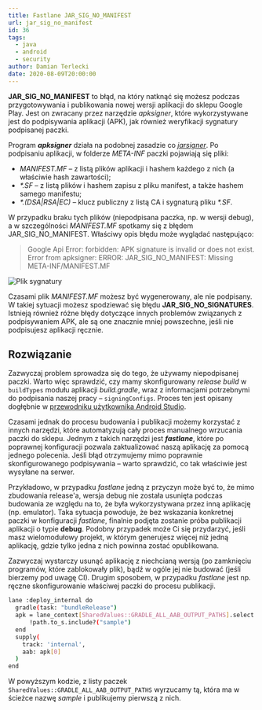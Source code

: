 ```yaml
---
title: Fastlane JAR_SIG_NO_MANIFEST
url: jar_sig_no_manifest
id: 36
tags:
  - java
  - android
  - security
author: Damian Terlecki
date: 2020-08-09T20:00:00
---
```


**JAR_SIG_NO_MANIFEST** to błąd, na który natknąć się możesz podczas przygotowywania i publikowania nowej wersji aplikacji do sklepu Google Play.
Jest on zwracany przez narzędzie *apksigner*, które wykorzystywane jest do podpisywania aplikacji (APK), jak również weryfikacji sygnatury podpisanej paczki.

Program <i>**apksigner**</i> działa na podobnej zasadzie co [*jarsigner*](https://docs.oracle.com/javase/8/docs/technotes/tools/windows/jarsigner.html). Po podpisaniu aplikacji, w folderze *META-INF* paczki pojawiają się pliki:
- *MANIFEST.MF* – z listą plików aplikacji i hashem każdego z nich (a właściwie hash zawartości);
- *\*.SF* – z listą plików i hashem zapisu z pliku manifest, a także hashem samego manifestu;
- *\*.(DSA|RSA|EC)* – klucz publiczny z listą CA i sygnaturą pliku *\*.SF*.

W przypadku braku tych plików (niepodpisana paczka, np. w wersji debug), a w szczególności *MANIFEST.MF* spotkamy się z błędem JAR_SIG_NO_MANIFEST. Właściwy opis błędu może wyglądać następująco:
> Google Api Error: forbidden: APK signature is invalid or does not exist.
> Error from apksigner: ERROR: JAR_SIG_NO_MANIFEST: Missing META-INF/MANIFEST.MF

<img src="/img/hq/manifest-signature.png" alt="Plik sygnatury" title="Plik sygnatury">

Czasami plik *MANIFEST.MF* możesz być wygenerowany, ale nie podpisany. W takiej sytuacji możesz spodziewać się błędu **JAR_SIG_NO_SIGNATURES**. Istnieją również różne błędy dotyczące innych problemów związanych z podpisywaniem APK, ale są one znacznie mniej powszechne, jeśli nie podpisujesz aplikacji ręcznie.

## Rozwiązanie

Zazwyczaj problem sprowadza się do tego, że używamy niepodpisanej paczki. Warto więc sprawdzić, czy mamy skonfigurowany *release build* w `buildTypes` modułu aplikacji *build.gradle*, wraz z informacjami potrzebnymi do podpisania naszej pracy – `signingConfigs`. Proces ten jest opisany dogłębnie w [przewodniku użytkownika Android Studio](https://developer.android.com/studio/publish/app-signing).

Czasami jednak do procesu budowania i publikacji możemy korzystać z innych narzędzi, które automatyzują cały proces manualnego wrzucania paczki do sklepu.
Jednym z takich narzędzi jest <i>**fastlane**</i>, które po poprawnej konfiguracji pozwala zaktualizować naszą aplikację za pomocą jednego polecenia. Jeśli błąd otrzymujemy mimo poprawnie skonfigurowanego podpisywania – warto sprawdzić, co tak właściwie jest wysyłane na serwer.

Przykładowo, w przypadku *fastlane* jedną z przyczyn może być to, że mimo zbudowania release'a, wersja debug nie została usunięta podczas budowania ze względu na to, że była wykorzystywana przez inną aplikację (np. emulator). Taka sytuacja powoduje, że bez wskazania konkretnej paczki w konfiguracji *fastlane*, finalnie podjęta zostanie próba publikacji aplikacji o typie **debug**. Podobny przypadek może Ci się przydarzyć, jeśli masz wielomodułowy projekt, w którym generujesz więcej niż jedną aplikację, gdzie tylko jedna z nich powinna zostać opublikowana.

Zazwyczaj wystarczy usunąć aplikację z niechcianą wersją (po zamknięciu programów, które zablokowały plik), bądź w ogóle jej nie budować (jeśli bierzemy pod uwagę CI). Drugim sposobem, w przypadku *fastlane* jest np. ręczne skonfigurowanie właściwej paczki do procesu publikacji.

```bash
lane :deploy_internal do
  gradle(task: "bundleRelease")
  apk = lane_context[SharedValues::GRADLE_ALL_AAB_OUTPUT_PATHS].select do | path |
      !path.to_s.include?("sample")
  end
  supply(
    track: 'internal',
    aab: apk[0]
  )
end
```

W powyższym kodzie, z listy paczek `SharedValues::GRADLE_ALL_AAB_OUTPUT_PATHS` wyrzucamy tą, która ma w ścieżce nazwę *sample* i publikujemy pierwszą z nich.